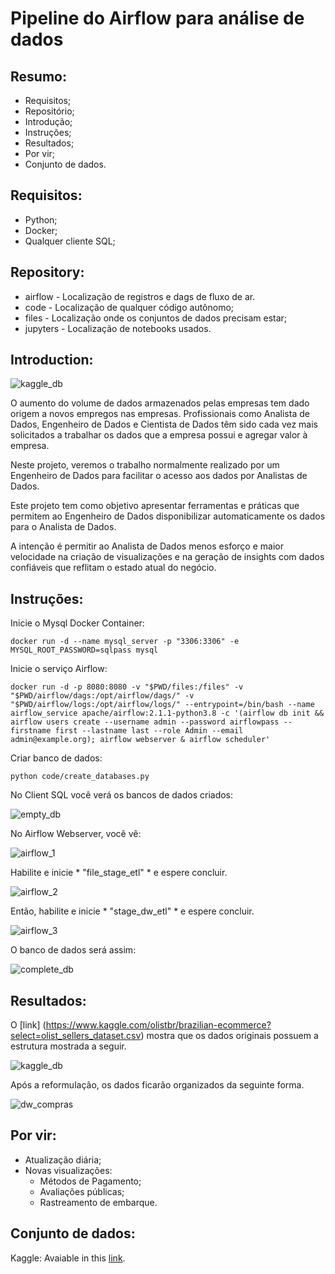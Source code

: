 # Pipeline do Airflow para análise de dados

## Resumo:
- Requisitos;
- Repositório;
- Introdução;
- Instruções;
- Resultados;
- Por vir;
- Conjunto de dados.


## Requisitos:
- Python;
- Docker;
- Qualquer cliente SQL;

## Repository:
- airflow - Localização de registros e dags de fluxo de ar.
- code - Localização de qualquer código autônomo;
- files - Localização onde os conjuntos de dados precisam estar;
- jupyters - Localização de notebooks usados.

## Introduction:

![kaggle_db](https://i.ytimg.com/vi/Uz26FqGE9tE/maxresdefault.jpg)


O aumento do volume de dados armazenados pelas empresas tem dado origem a novos empregos nas empresas. Profissionais como Analista de Dados, Engenheiro de Dados e Cientista de Dados têm sido cada vez mais solicitados a trabalhar os dados que a empresa possui e agregar valor à empresa.

Neste projeto, veremos o trabalho normalmente realizado por um Engenheiro de Dados para facilitar o acesso aos dados por Analistas de Dados.

Este projeto tem como objetivo apresentar ferramentas e práticas que permitem ao Engenheiro de Dados disponibilizar automaticamente os dados para o Analista de Dados.

A intenção é permitir ao Analista de Dados menos esforço e maior velocidade na criação de visualizações e na geração de insights com dados confiáveis ​​que reflitam o estado atual do negócio.

## Instruções:

Inicie o Mysql Docker Container:
    
    docker run -d --name mysql_server -p "3306:3306" -e MYSQL_ROOT_PASSWORD=sqlpass mysql

Inicie o serviço Airflow:

    docker run -d -p 8080:8080 -v "$PWD/files:/files" -v "$PWD/airflow/dags:/opt/airflow/dags/" -v "$PWD/airflow/logs:/opt/airflow/logs/" --entrypoint=/bin/bash --name airflow_service apache/airflow:2.1.1-python3.8 -c '(airflow db init && airflow users create --username admin --password airflowpass --firstname first --lastname last --role Admin --email admin@example.org); airflow webserver & airflow scheduler'

Criar banco de dados:

    python code/create_databases.py

No Client SQL você verá os bancos de dados criados:

![empty_db](https://github.com/belmino15/airflow_etl_brazilian_ecommerce/blob/master/images/empty_db.png)

No Airflow Webserver, você vê:

![airflow_1](https://github.com/belmino15/airflow_etl_brazilian_ecommerce/blob/master/images/airflow_1.png)

Habilite e inicie * "file_stage_etl" * e espere concluir.

![airflow_2](https://github.com/belmino15/airflow_etl_brazilian_ecommerce/blob/master/images/airflow_2.png)

Então, habilite e inicie * "stage_dw_etl" * e espere concluir.

![airflow_3](https://github.com/belmino15/airflow_etl_brazilian_ecommerce/blob/master/images/airflow_3.png)

O banco de dados será assim:

![complete_db](https://github.com/belmino15/airflow_etl_brazilian_ecommerce/blob/master/images/complete_db.png)

## Resultados:

O [link] (https://www.kaggle.com/olistbr/brazilian-ecommerce?select=olist_sellers_dataset.csv) mostra que os dados originais possuem a estrutura mostrada a seguir.

![kaggle_db](https://i.imgur.com/HRhd2Y0.png)

Após a reformulação, os dados ficarão organizados da seguinte forma.

![dw_compras](https://github.com/belmino15/airflow_etl_brazilian_ecommerce/blob/master/images/dw_compras.png)

## Por vir:
- Atualização diária;
- Novas visualizações:
    - Métodos de Pagamento;
    - Avaliações públicas;
    - Rastreamento de embarque.

## Conjunto de dados:
Kaggle: Avaiable in this [link](https://www.kaggle.com/olistbr/brazilian-ecommerce?select=olist_sellers_dataset.csv).